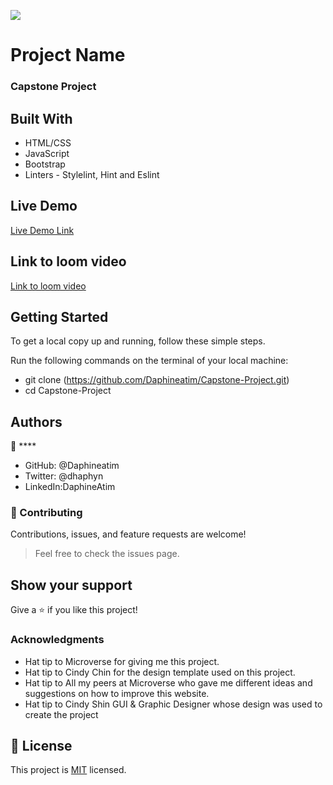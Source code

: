 ![](https://img.shields.io/badge/Microverse-blueviolet)

# Project Name

### Capstone Project

## Built With

- HTML/CSS
- JavaScript
- Bootstrap
- Linters - Stylelint, Hint and Eslint

## Live Demo

[Live Demo Link](https://daphineatim.github.io/Capstone-Project/)

## Link to loom video
[Link to loom video](https://www.loom.com/share/812c532f23ce42de95933747a7c14a81)

## Getting Started

To get a local copy up and running, follow these simple steps.

Run the following commands on the terminal of your local machine:

- git clone (https://github.com/Daphineatim/Capstone-Project.git)
- cd Capstone-Project

## Authors

👤 ****

- GitHub: @Daphineatim
- Twitter: @dhaphyn
- LinkedIn:DaphineAtim

### :handshake: Contributing
Contributions, issues, and feature requests are welcome!
> Feel free to check the issues page.

## Show your support

Give a ⭐️ if you like this project!

### Acknowledgments
- Hat tip to Microverse for giving me this project.
- Hat tip to Cindy Chin for the design template used on this project.
- Hat tip to All my peers at Microverse who gave me different ideas and suggestions on how to improve this website.
- Hat tip to Cindy Shin GUI & Graphic Designer whose design was used to create the project


## 📝 License

This project is [MIT](./MIT.md) licensed.
